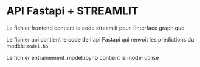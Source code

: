 # API Fastapi + STREAMLIT

Le fichier frontend contient le code streamlit pour l'interface graphique

Le fichier api contient le code de l'api Fastapi qui renvoit les prédictions du modèle `model.h5`

Le fichier entrainement_model.ipynb contient le model utilisé
